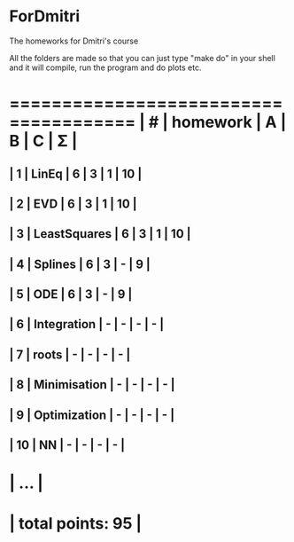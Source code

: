 # ForDmitri
The homeworks for Dmitri's course

All the folders are made so that you can just type "make do" in your shell and it will compile, run the program and do plots etc.


 ======================================
| #  | homework      | A | B | C | Σ   |
 ======================================
| 1  | LinEq         | 6 | 3 | 1 | 10  |
---------------------------------------
| 2  | EVD           | 6 | 3 | 1 | 10  |
---------------------------------------
| 3  | LeastSquares  | 6 | 3 | 1 | 10  |
---------------------------------------
| 4  | Splines       | 6 | 3 | - |  9  |
---------------------------------------
| 5  | ODE           | 6 | 3 | - |  9  |
---------------------------------------
| 6  | Integration   | - | - | - |  -  |
---------------------------------------
| 7  | roots         | - | - | - |  -  |
---------------------------------------
| 8  | Minimisation  | - | - | - |  -  |
---------------------------------------
| 9  | Optimization  | - | - | - |  -  |
---------------------------------------
| 10  | NN           | - | - | - |  -  |
---------------------------------------
|              ...                     |
 ======================================
|                    total points: 95  |
 ======================================
